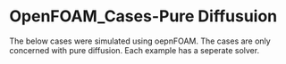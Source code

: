 # OpenFOAM_Cases-Pure Diffusuion
The below cases were simulated using oepnFOAM. The cases are only concerned with pure diffusion. Each example has a seperate solver. 
